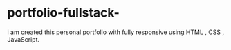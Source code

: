 # portfolio-fullstack-
i am created this personal portfolio with fully responsive using HTML , CSS ,  JavaScript.
